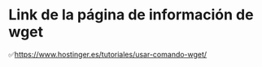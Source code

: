 # Link de la página de información de wget

:white_check_mark:https://www.hostinger.es/tutoriales/usar-comando-wget/
